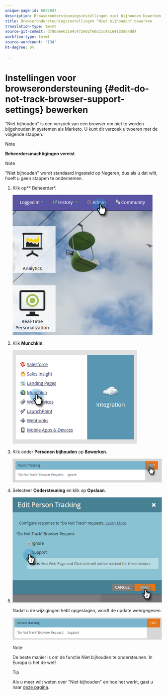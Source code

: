 ```yaml
---
unique-page-id: 6095047
description: Browserondersteuningsinstellingen niet bijhouden bewerken - Marketo Docs - Productdocumentatie
title: Browserondersteuningsinstellingen "Niet bijhouden" bewerken
translation-type: tm+mt
source-git-commit: d7d6aee63144c472e02fe0221c4a164183d04dd4
workflow-type: tm+mt
source-wordcount: '134'
ht-degree: 0%

---
```



# Instellingen voor browserondersteuning {#edit-do-not-track-browser-support-settings} bewerken

&quot;Niet bijhouden&quot; is een verzoek van een browser om niet te worden bijgehouden in systemen als Marketo. U kunt dit verzoek uitvoeren met de volgende stappen.

>[!NOTE]
>
>**Beheerdersmachtigingen vereist**

>[!NOTE]
>
>&quot;Niet bijhouden&quot; wordt standaard ingesteld op Negeren, dus als u dat wilt, hoeft u geen stappen te ondernemen.

1. Klik op** Beheerder*.

   ![](assets/one.png)

1. Klik **Munchkin**.

   ![](assets/two.png)

1. Klik onder **Personen bijhouden** op **Bewerken**.

   ![](assets/three-2.png)

1. Selecteer **Ondersteuning** en klik op **Opslaan**.
1. ![](assets/four-1.png)

   Nadat u de wijzigingen hebt opgeslagen, wordt de update weergegeven.

   ![](assets/five-1.png)

   >[!NOTE]
   >
   >De beste manier is om de functie Niet bijhouden te ondersteunen. In Europa is het de wet!

   >[!TIP]
   >
   >Als u meer wilt weten over &quot;Niet bijhouden&quot; en hoe het werkt, gaat u naar [deze pagina](https://en.wikipedia.org/wiki/Do_Not_Track).

